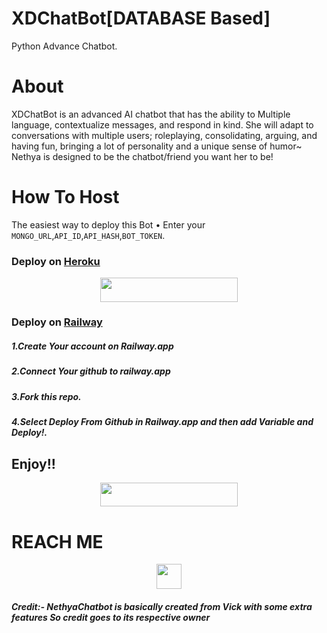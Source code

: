 # XDChatBot[DATABASE Based]
Python Advance Chatbot.

# About
XDChatBot is an advanced AI chatbot that 
has the ability to Multiple language, contextualize messages, and respond in kind. She will adapt to conversations with multiple users; roleplaying, consolidating, arguing, and having fun, bringing a lot of personality and a unique sense of humor~ Nethya is designed to be the chatbot/friend you want her to be!

# How To Host

The easiest way to deploy this Bot
• Enter your ```MONGO_URL```,```API_ID```,```API_HASH```,```BOT_TOKEN```.

### Deploy on [Heroku](https://heroku.com)

<p align="center"><a href="https://heroku.com/deploy?template=https://github.com/TheLogicalGuy/NethyaChatBot"> <img src="https://img.shields.io/badge/Deploy%20To%20Heroku-black?style=for-the-badge&logo=heroku" width="220" height="38.45"/></a></p>

### Deploy on [Railway](https://railway.app)
##### 1.Create Your account on Railway.app
##### 2.Connect Your github to railway.app
##### 3.Fork this repo.
##### 4.Select *Deploy From Github* in Railway.app and then add Variable and Deploy!.
## Enjoy!!

<p align="center"><a href="http://railway.app"> <img src="https://img.shields.io/badge/Deploy%20To%20Railway-black?style=for-the-badge&logo=Railway" width="220" height="38.45"/></a></p>



# REACH ME

<p align="center"><a href="https://t.me/XD_BOTZZ"> <img src="https://img.shields.io/badge/Reach-- https://t.me/XD_BOTZZ -blue?style=for-the-badge&logo=telegram" width="" height="40"/></a></p>

##### Credit:- NethyaChatbot is basically created from Vick with some extra features So credit goes to its respective owner
 
